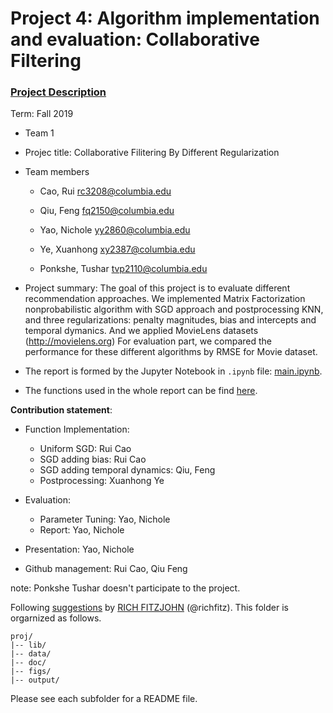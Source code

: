 # Project 4: Algorithm implementation and evaluation: Collaborative Filtering

### [Project Description](doc/project4_desc.md)

Term: Fall 2019

+ Team 1
+ Projec title: Collaborative Filitering By Different Regularization
+ Team members
	+ Cao, Rui rc3208@columbia.edu

	+ Qiu, Feng fq2150@columbia.edu

 	+ Yao, Nichole yy2860@columbia.edu

	+ Ye, Xuanhong xy2387@columbia.edu
	
	+ Ponkshe, Tushar tvp2110@columbia.edu
	
+ Project summary: The goal of this project is to evaluate different recommendation approaches. We implemented Matrix Factorization nonprobabilistic algorithm with SGD approach and postprocessing KNN, and three regularizations: penalty magnitudes, bias and intercepts and temporal dymanics. And we applied MovieLens datasets (http://movielens.org) For evaluation part, we compared the performance for these different algorithms by RMSE for Movie dataset.

+ The report is formed by the Jupyter Notebook in `.ipynb` file: [main.ipynb](doc/main.ipynb).

+ The functions used in the whole report can be find [here](lib/Matrix_Factorization_A1.py).

	
**Contribution statement**: 

+ Function Implementation:
  + Uniform SGD: Rui Cao
  + SGD adding bias: Rui Cao 
  + SGD adding temporal dynamics: Qiu, Feng
  + Postprocessing: Xuanhong Ye
  
+ Evaluation:
  + Parameter Tuning: Yao, Nichole
  + Report: Yao, Nichole
  
+ Presentation: Yao, Nichole

+ Github management: Rui Cao, Qiu Feng

note: Ponkshe Tushar doesn't participate to the project. 

Following [suggestions](http://nicercode.github.io/blog/2013-04-05-projects/) by [RICH FITZJOHN](http://nicercode.github.io/about/#Team) (@richfitz). This folder is orgarnized as follows.

```
proj/
|-- lib/
|-- data/
|-- doc/
|-- figs/
|-- output/
```

Please see each subfolder for a README file.
